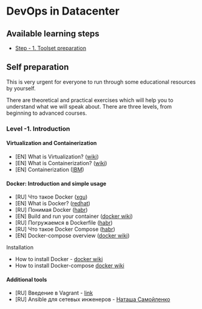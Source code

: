 # DevOps in Datacenter

## Available learning steps

- [Step - 1. Toolset preparation](1_Toolset/README.md)

## Self preparation

This is very urgent for everyone to run through some educational resources by yourself.

There are theoretical and practical exercises which will help you to understand what we will speak about. There are three levels, from beginning to advanced courses.

### Level -1. Introduction

#### Virtualization and Containerization

- [EN] What is Virtualization? ([wiki](https://en.wikipedia.org/wiki/Virtualization))
- [EN] What is Containerization? ([wiki](https://en.wikipedia.org/wiki/OS-level_virtualization))
- [EN] Containerization ([IBM](https://www.ibm.com/cloud/learn/containerization))

#### Docker: Introduction and simple usage

- [RU] Что такое Docker ([xgu](http://xgu.ru/wiki/Docker))
- [EN] What is Docker?  ([redhat](https://www.redhat.com/en/topics/containers/what-is-docker))
- [RU] Понимая Docker ([habr](https://habr.com/ru/post/253877/))
- [EN] Build and run your container ([docker wiki](https://docs.docker.com/get-started/part2/))
- [RU] Погружаемся в Dockerfile ([habr](https://habr.com/ru/company/infobox/blog/240623/))
- [RU] Что такое Docker Compose ([habr](https://habr.com/ru/company/ruvds/blog/450312/))
- [EN] Docker-compose overview ([docker wiki](https://docs.docker.com/compose/))
  
Installation

- How to install Docker - [docker wiki](https://docs.docker.com/get-docker/)
- How to install Docker-compose [docker wiki](https://docs.docker.com/compose/install/)

#### Additional tools

- [RU] Введение в Vagrant - [link](https://khashtamov.com/ru/vagrant-how-to-setup/)
- [RU] Ansible для сетевых инженеров - [Наташа Самойленко](https://natenka.gitbooks.io/ansible-dlya-setevih-inzhenerov/content/)